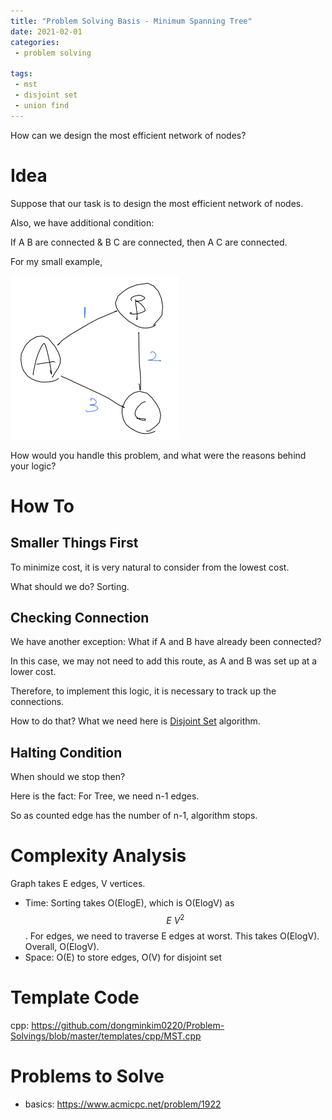 ```yaml
---
title: "Problem Solving Basis - Minimum Spanning Tree"
date: 2021-02-01
categories:
 - problem solving 

tags:
 - mst
 - disjoint set
 - union find
---
```


How can we design the most efficient network of nodes?

# Idea
Suppose that our task is to design the most efficient network of nodes.

Also, we have additional condition: 

If A B are connected & B C are connected, then A C are connected.

For my small example,

![1](/assets/images/ps/2021-02-03-MST.png)

How would you handle this problem, and what were the reasons behind your logic?

# How To
## Smaller Things First
To minimize cost, it is very natural to consider from the lowest cost.

What should we do? Sorting.

## Checking Connection
We have another exception: What if A and B have already been connected?

In this case, we may not need to add this route, as A and B was set up at a lower cost.

Therefore, to implement this logic, it is necessary to track up the connections.

How to do that? What we need here is [Disjoint Set](./disjoint_set) algorithm.

## Halting Condition
When should we stop then? 

Here is the fact: For Tree, we need n-1 edges.

So as counted edge has the number of n-1, algorithm stops.

# Complexity Analysis
Graph takes E edges, V vertices.
- Time: Sorting takes O(ElogE), which is O(ElogV) as $$E ~ V^2$$. For edges, we need to traverse E edges at worst. This takes O(ElogV). Overall, O(ElogV).
- Space: O(E) to store edges, O(V) for disjoint set

# Template Code
cpp: <https://github.com/dongminkim0220/Problem-Solvings/blob/master/templates/cpp/MST.cpp>

# Problems to Solve
- basics: <https://www.acmicpc.net/problem/1922>



